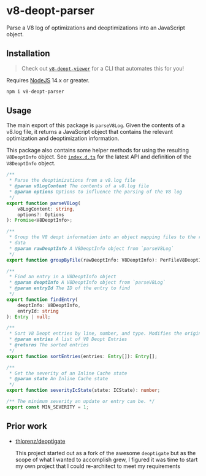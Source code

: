 # v8-deopt-parser

Parse a V8 log of optimizations and deoptimizations into an JavaScript object.

## Installation

> Check out [`v8-deopt-viewer`](https://npmjs.com/package/v8-deopt-viewer) for a CLI that automates this for you!

Requires [NodeJS](https://nodejs.org) 14.x or greater.

```bash
npm i v8-deopt-parser
```

## Usage

The main export of this package is `parseV8Log`. Given the contents of a v8.log file, it returns a JavaScript object that contains the relevant optimization and deoptimization information.

This package also contains some helper methods for using the resulting `V8DeoptInfo` object. See [`index.d.ts`](src/index.d.ts) for the latest API and definition of the `V8DeoptInfo` object.

```typescript
/**
 * Parse the deoptimizations from a v8.log file
 * @param v8LogContent The contents of a v8.log file
 * @param options Options to influence the parsing of the V8 log
 */
export function parseV8Log(
	v8LogContent: string,
	options?: Options
): Promise<V8DeoptInfo>;

/**
 * Group the V8 deopt information into an object mapping files to the relevant
 * data
 * @param rawDeoptInfo A V8DeoptInfo object from `parseV8Log`
 */
export function groupByFile(rawDeoptInfo: V8DeoptInfo): PerFileV8DeoptInfo;

/**
 * Find an entry in a V8DeoptInfo object
 * @param deoptInfo A V8DeoptInfo object from `parseV8Log`
 * @param entryId The ID of the entry to find
 */
export function findEntry(
	deoptInfo: V8DeoptInfo,
	entryId: string
): Entry | null;

/**
 * Sort V8 Deopt entries by line, number, and type. Modifies the original array.
 * @param entries A list of V8 Deopt Entries
 * @returns The sorted entries
 */
export function sortEntries(entries: Entry[]): Entry[];

/**
 * Get the severity of an Inline Cache state
 * @param state An Inline Cache state
 */
export function severityIcState(state: ICState): number;

/** The minimum severity an update or entry can be. */
export const MIN_SEVERITY = 1;
```

## Prior work

- [thlorenz/deoptigate](https://github.com/thlorenz/deoptigate)

  This project started out as a fork of the awesome `deoptigate` but as the scope of what I wanted to accomplish grew, I figured it was time to start my own project that I could re-architect to meet my requirements
